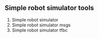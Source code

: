 ## Simple robot simulator tools

1.  Simple robot simulator
2.  Simple robot simulator msgs
3.  Simple robot simulator tfbc